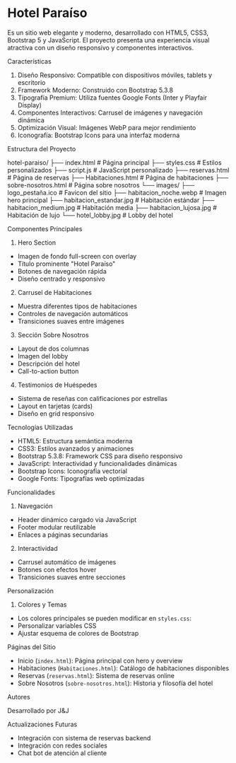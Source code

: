 # Hotel Paraíso
Es un sitio web elegante y moderno, desarrollado con HTML5, CSS3, Bootstrap 5 y JavaScript. El proyecto presenta una experiencia visual atractiva con un diseño responsivo y componentes interactivos.

Características
1. Diseño Responsivo: Compatible con dispositivos móviles, tablets y escritorio
2. Framework Moderno: Construido con Bootstrap 5.3.8
3. Tipografía Premium: Utiliza fuentes Google Fonts (Inter y Playfair Display)
4. Componentes Interactivos: Carrusel de imágenes y navegación dinámica
5. Optimización Visual: Imágenes WebP para mejor rendimiento
6. Iconografía: Bootstrap Icons para una interfaz moderna

Estructura del Proyecto

hotel-paraiso/
├── index.html              # Página principal
├── styles.css              # Estilos personalizados
├── script.js              # JavaScript personalizado
├── reservas.html          # Página de reservas
├── Habitaciones.html      # Página de habitaciones
├── sobre-nosotros.html    # Página sobre nosotros
└── images/
    ├── logo_pestaña.ico   # Favicon del sitio
    ├── habitacion_noche.webp  # Imagen hero principal
    ├── habitacion_estandar.jpg # Habitación estándar
    ├── habitacion_medium.jpg   # Habitación media
    ├── habitacion_lujosa.jpg   # Habitación de lujo
    └── hotel_lobby.jpg         # Lobby del hotel

Componentes Principales

1. Hero Section
-	Imagen de fondo full-screen con overlay
-	Título prominente "Hotel Paraíso"
-	Botones de navegación rápida
-	Diseño centrado y responsivo

2. Carrusel de Habitaciones
-	Muestra diferentes tipos de habitaciones
-	Controles de navegación automáticos
-	Transiciones suaves entre imágenes

3. Sección Sobre Nosotros
-	Layout de dos columnas
-	Imagen del lobby
-	Descripción del hotel
-	Call-to-action button

4. Testimonios de Huéspedes
-	Sistema de reseñas con calificaciones por estrellas
-	Layout en tarjetas (cards)
-	Diseño en grid responsivo

Tecnologías Utilizadas

-	HTML5: Estructura semántica moderna
-	CSS3: Estilos avanzados y animaciones
-	Bootstrap 5.3.8: Framework CSS para diseño responsivo
-	JavaScript: Interactividad y funcionalidades dinámicas
-	Bootstrap Icons: Iconografía vectorial
-	Google Fonts: Tipografías web optimizadas

Funcionalidades

1. Navegación
-	Header dinámico cargado via JavaScript
-	Footer modular reutilizable
-	Enlaces a páginas secundarias
2. Interactividad
-	Carrusel automático de imágenes
-	Botones con efectos hover
-	Transiciones suaves entre secciones

Personalización

1.	Colores y Temas
-	Los colores principales se pueden modificar en `styles.css`:
-	Personalizar variables CSS
-	Ajustar esquema de colores de Bootstrap

Páginas del Sitio

-	Inicio (`index.html`): Página principal con hero y overview
-	Habitaciones (`Habitaciones.html`): Catálogo de habitaciones disponibles
-	Reservas (`reservas.html`): Sistema de reservas online
-	Sobre Nosotros (`sobre-nosotros.html`): Historia y filosofía del hotel

Autores

Desarrollado por J&J

Actualizaciones Futuras

-	Integración con sistema de reservas backend
-	Integración con redes sociales
-	Chat bot de atención al cliente
